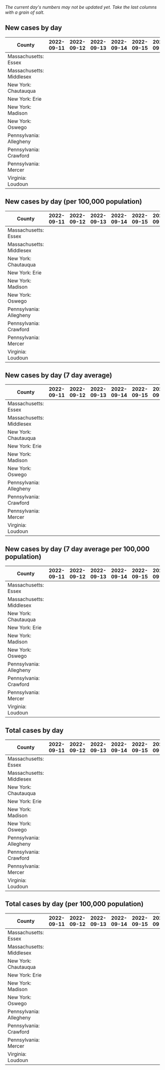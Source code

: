 _The current day's numbers may not be updated yet. Take the last columns with a grain of salt._
## New cases by day

| County | 2022-09-11 | 2022-09-12 | 2022-09-13 | 2022-09-14 | 2022-09-15 | 2022-09-16 | 2022-09-17 |
| --- | --- | --- | --- | --- | --- | --- | --- |
| Massachusetts: Essex |  |  |  |  |  |  |  |
| Massachusetts: Middlesex |  |  |  |  |  |  |  |
| New York: Chautauqua |  |  |  |  |  |  |  |
| New York: Erie |  |  |  |  |  |  |  |
| New York: Madison |  |  |  |  |  |  |  |
| New York: Oswego |  |  |  |  |  |  |  |
| Pennsylvania: Allegheny |  |  |  |  |  |  |  |
| Pennsylvania: Crawford |  |  |  |  |  |  |  |
| Pennsylvania: Mercer |  |  |  |  |  |  |  |
| Virginia: Loudoun |  |  |  |  |  |  |  |

## New cases by day (per 100,000 population)

| County | 2022-09-11 | 2022-09-12 | 2022-09-13 | 2022-09-14 | 2022-09-15 | 2022-09-16 | 2022-09-17 |
| --- | --- | --- | --- | --- | --- | --- | --- |
| Massachusetts: Essex |  |  |  |  |  |  |  |
| Massachusetts: Middlesex |  |  |  |  |  |  |  |
| New York: Chautauqua |  |  |  |  |  |  |  |
| New York: Erie |  |  |  |  |  |  |  |
| New York: Madison |  |  |  |  |  |  |  |
| New York: Oswego |  |  |  |  |  |  |  |
| Pennsylvania: Allegheny |  |  |  |  |  |  |  |
| Pennsylvania: Crawford |  |  |  |  |  |  |  |
| Pennsylvania: Mercer |  |  |  |  |  |  |  |
| Virginia: Loudoun |  |  |  |  |  |  |  |

## New cases by day (7 day average)

| County | 2022-09-11 | 2022-09-12 | 2022-09-13 | 2022-09-14 | 2022-09-15 | 2022-09-16 | 2022-09-17 |
| --- | --- | --- | --- | --- | --- | --- | --- |
| Massachusetts: Essex |  |  |  |  |  |  |  |
| Massachusetts: Middlesex |  |  |  |  |  |  |  |
| New York: Chautauqua |  |  |  |  |  |  |  |
| New York: Erie |  |  |  |  |  |  |  |
| New York: Madison |  |  |  |  |  |  |  |
| New York: Oswego |  |  |  |  |  |  |  |
| Pennsylvania: Allegheny |  |  |  |  |  |  |  |
| Pennsylvania: Crawford |  |  |  |  |  |  |  |
| Pennsylvania: Mercer |  |  |  |  |  |  |  |
| Virginia: Loudoun |  |  |  |  |  |  |  |

## New cases by day (7 day average per 100,000 population)

| County | 2022-09-11 | 2022-09-12 | 2022-09-13 | 2022-09-14 | 2022-09-15 | 2022-09-16 | 2022-09-17 |
| --- | --- | --- | --- | --- | --- | --- | --- |
| Massachusetts: Essex |  |  |  |  |  |  |  |
| Massachusetts: Middlesex |  |  |  |  |  |  |  |
| New York: Chautauqua |  |  |  |  |  |  |  |
| New York: Erie |  |  |  |  |  |  |  |
| New York: Madison |  |  |  |  |  |  |  |
| New York: Oswego |  |  |  |  |  |  |  |
| Pennsylvania: Allegheny |  |  |  |  |  |  |  |
| Pennsylvania: Crawford |  |  |  |  |  |  |  |
| Pennsylvania: Mercer |  |  |  |  |  |  |  |
| Virginia: Loudoun |  |  |  |  |  |  |  |

## Total cases by day

| County | 2022-09-11 | 2022-09-12 | 2022-09-13 | 2022-09-14 | 2022-09-15 | 2022-09-16 | 2022-09-17 |
| --- | --- | --- | --- | --- | --- | --- | --- |
| Massachusetts: Essex |  |  |  |  |  |  | 236884 |
| Massachusetts: Middlesex |  |  |  |  |  |  | 401774 |
| New York: Chautauqua |  |  |  |  |  |  | 27327 |
| New York: Erie |  |  |  |  |  |  | 249505 |
| New York: Madison |  |  |  |  |  |  | 15466 |
| New York: Oswego |  |  |  |  |  |  | 31421 |
| Pennsylvania: Allegheny |  |  |  |  |  |  | 315361 |
| Pennsylvania: Crawford |  |  |  |  |  |  | 22599 |
| Pennsylvania: Mercer |  |  |  |  |  |  | 26310 |
| Virginia: Loudoun |  |  |  |  |  |  | 87882 |

## Total cases by day (per 100,000 population)

| County | 2022-09-11 | 2022-09-12 | 2022-09-13 | 2022-09-14 | 2022-09-15 | 2022-09-16 | 2022-09-17 |
| --- | --- | --- | --- | --- | --- | --- | --- |
| Massachusetts: Essex |  |  |  |  |  |  | 30022.0 |
| Massachusetts: Middlesex |  |  |  |  |  |  | 24928.6 |
| New York: Chautauqua |  |  |  |  |  |  | 21533.8 |
| New York: Erie |  |  |  |  |  |  | 27158.4 |
| New York: Madison |  |  |  |  |  |  | 21801.2 |
| New York: Oswego |  |  |  |  |  |  | 25731.9 |
| Pennsylvania: Allegheny |  |  |  |  |  |  | 25933.3 |
| Pennsylvania: Crawford |  |  |  |  |  |  | 26703.6 |
| Pennsylvania: Mercer |  |  |  |  |  |  | 24044.1 |
| Virginia: Loudoun |  |  |  |  |  |  | 21251.2 |
